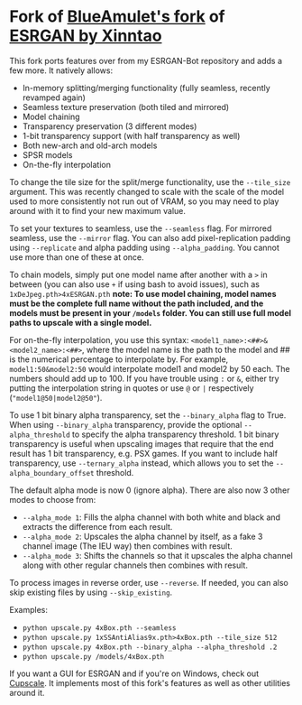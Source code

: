 # Fork of [BlueAmulet's fork](https://github.com/BlueAmulet/ESRGAN) of [ESRGAN by Xinntao](https://github.com/xinntao/ESRGAN)

This fork ports features over from my ESRGAN-Bot repository and adds a few more. It natively allows:

* In-memory splitting/merging functionality (fully seamless, recently revamped again)
* Seamless texture preservation (both tiled and mirrored)
* Model chaining
* Transparency preservation (3 different modes)
* 1-bit transparency support (with half transparency as well)
* Both new-arch and old-arch models
* SPSR models
* On-the-fly interpolation

To change the tile size for the split/merge functionality, use the `--tile_size` argument. This was recently changed to scale with the scale of the model used to more consistently not run out of VRAM, so you may need to play around with it to find your new maximum value.

To set your textures to seamless, use the `--seamless` flag. For mirrored seamless, use the `--mirror` flag. You can also add pixel-replication padding using `--replicate` and alpha padding using `--alpha_padding`. You cannot use more than one of these at once.

To chain models, simply put one model name after another with a `>` in between (you can also use `+` if using bash to avoid issues), such as `1xDeJpeg.pth>4xESRGAN.pth` **note: To use model chaining, model names must be the complete full name without the path included, and the models must be present in your `/models` folder. You can still use full model paths to upscale with a single model.**

For on-the-fly interpolation, you use this syntax: `<model1_name>:<##>&<model2_name>:<##>`, where the model name is the path to the model and ## is the numerical percentage to interpolate by. For example, `model1:50&model2:50` would interpolate model1 and model2 by 50 each. The numbers should add up to 100. If you have trouble using `:` or `&`, either try putting the interpolation string in quotes or use `@` or `|` respectively (`"model1@50|model2@50"`).

To use 1 bit binary alpha transparency, set the `--binary_alpha` flag to True. When using `--binary_alpha` transparency, provide the optional `--alpha_threshold` to specify the alpha transparency threshold. 1 bit binary transparency is useful when upscaling images that require that the end result has 1 bit transparency, e.g. PSX games. If you want to include half transparency, use `--ternary_alpha` instead, which allows you to set the `--alpha_boundary_offset` threshold.

The default alpha mode is now 0 (ignore alpha). There are also now 3 other modes to choose from:

* `--alpha_mode 1`: Fills the alpha channel with both white and black and extracts the difference from each result.
* `--alpha_mode 2`: Upscales the alpha channel by itself, as a fake 3 channel image (The IEU way) then combines with result.
* `--alpha_mode 3`: Shifts the channels so that it upscales the alpha channel along with other regular channels then combines with result.

To process images in reverse order, use `--reverse`. If needed, you can also skip existing files by using `--skip_existing`.

Examples:

* `python upscale.py 4xBox.pth --seamless`
* `python upscale.py 1xSSAntiAlias9x.pth>4xBox.pth --tile_size 512`
* `python upscale.py 4xBox.pth --binary_alpha --alpha_threshold .2`
* `python upscale.py /models/4xBox.pth`

If you want a GUI for ESRGAN and if you're on Windows, check out [Cupscale](https://github.com/n00mkrad/cupscale/). It implements most of this fork's features as well as other utilities around it.

